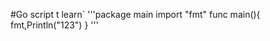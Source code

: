 #Go script t learn`
'''package main
   import "fmt"
   func main(){
       fmt,Println("123")
   }
'''
